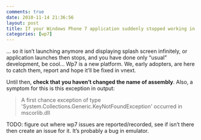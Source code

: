 ```yaml
---
comments: true
date: 2010-11-14 21:36:56
layout: post
title: If your Windows Phone 7 application suddenly stopped working in emulator...
categories: [wp7]
---
```


... so it isn’t launching anymore and displaying splash screen infinitely, or application launches then stops, and you have done only “usual” development, be cool... Wp7 is a new platform. We, early adopters, are here to catch them, report and hope it’ll be fixed in vnext.

Until then, **check that you haven’t changed the name of assembly**. Also, a symptom for this is this exception in output:

> A first chance exception of type 'System.Collections.Generic.KeyNotFoundException' occurred in mscorlib.dll

TODO: figure out where wp7 issues are reported/recorded, see if isn’t there then create an issue for it. It’s probably a bug in emulator.
